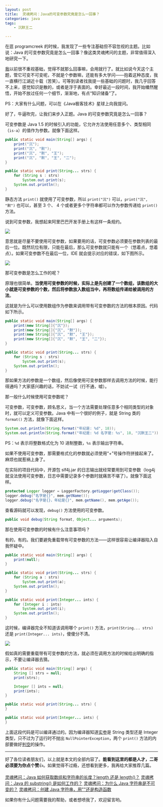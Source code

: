 ```yaml
---
layout: post
title:  灵魂拷问：Java的可变参数究竟是怎么一回事？
categories: java
tags:
	- 沉默王二

---
```


在逛 programcreek 的时候，我发现了一些专注基础但不容忽视的主题。比如说：Java 的可变参数究竟是怎么一回事？像这类灵魂拷问的主题，非常值得深入地研究一下。

<!--more-->

[我](https://mp.weixin.qq.com/s/feoOINGSyivBO8Z1gaQVOA)以前很不重视基础，觉得不就那么回事嘛，会用就行了。就比如说今天这个主题，管它可变不可变呢，不就是个参数嘛，还能有多大学问——抱着这种态度，我一直横行江湖近十载（苦笑）。可等到读者找我提一些基础的问题时，我几乎回答不上来，感觉知识是散的，或者是浮于表面的。幸好最近一段时间，我开始幡然醒悟，开始不放过任何一个细节，渐渐地，有点“知识储备”了。

PS：大家有什么问题，可以在《Java极客技术》星球上向我提问。

好了，牛逼吹完，让我们来步入正题。Java 的可变参数究竟是怎么一回事？

可变参数是 Java 1.5 的时候引入的功能，它允许方法使用任意多个、类型相同（`is-a`）的值作为参数。就像下面这样。

```java
public static void main(String[] args) {
    print("沉");
    print("沉", "默");
    print("沉", "默", "王");
    print("沉", "默", "王", "二");
}

public static void print(String... strs) {
    for (String s : strs)
        System.out.print(s);
    System.out.println();
}
```

静态方法 `print()` 就使用了可变参数，所以 `print("沉")` 可以，`print("沉", "默")` 也可以，甚至 3 个、 4 个或者更多个字符串都可以作为参数传递给 `print()` 方法。

说到可变参数，我想起来阿里巴巴开发手册上有这样一条规约。

![](http://www.itwanger.com/assets/images/2019/12/java-varargs-1.png)


意思就是尽量不要使用可变参数，如果要用的话，可变参数必须要在参数列表的最后一位。既然坑位有限，只能在最后，那么可变参数就只能有一个（悠着点，悠着点）。如果可变参数不在最后一位，IDE 就会提示对应的错误，如下图所示。

![](http://www.itwanger.com/assets/images/2019/12/java-varargs-2.png)



那可变参数是怎么工作的呢？

原理也很简单。**当使用可变参数的时候，实际上是先创建了一个数组，该数组的大小就是可变参数的个数，然后将参数放入数组当中，再将数组传递给被调用的方法**。

这就是为什么可以使用数组作为参数来调用带有可变参数的方法的根本原因。代码如下所示。

```java
public static void main(String[] args) {
    print(new String[]{"沉"});
    print(new String[]{"沉", "默"});
    print(new String[]{"沉", "默", "王"});
    print(new String[]{"沉", "默", "王", "二"});
}

public static void print(String... strs) {
    for (String s : strs)
        System.out.print(s);
    System.out.println();
}
```

那如果方法的参数是一个数组，然后像使用可变参数那样去调用方法的时候，能行得通吗？大家感兴趣的话，不妨试一试（行不通，嘘）。



那一般什么时候使用可变参数呢？

可变参数，可变参数，顾名思义，当一个方法需要处理任意多个相同类型的对象时，就可以定义可变参数。Java 中有一个很好的例子，就是 String 类的 `format()` 方法，就像下面这样。

```java
System.out.println(String.format("年纪是: %d", 18));
System.out.println(String.format("年纪是: %d 名字是: %s", 18, "沉默王二"));
```

PS：`%d` 表示将整数格式化为 10 进制整数，`%s` 表示输出字符串。

如果不使用可变参数，那需要格式化的参数就必须使用“+”号操作符拼接起来了。麻烦也就惹祸上身了。

在实际的项目代码中，开源包 slf4j.jar 的日志输出就经常要用到可变参数（log4j 就没法使用可变参数，日志中需要记录多个参数时就痛苦不堪了）。就像下面这样。

```java
protected Logger logger = LoggerFactory.getLogger(getClass());
logger.debug("名字是{}", mem.getName());
logger.debug("名字是{}，年纪是{}", mem.getName(), mem.getAge());
```

查看源码就可以发现，`debug()` 方法使用的可变参数。

```java
public void debug(String format, Object... arguments);
```

那在使用可变参数的时候有什么注意事项吗？

有的，有的。我们要避免重载带有可变参数的方法——这样很容易让编译器陷入自我怀疑中。

```java
public static void main(String[] args) {
    print(null);
}

public static void print(String... strs) {
    for (String a : strs)
        System.out.print(a);
    System.out.println();
}

public static void print(Integer... ints) {
    for (Integer i : ints)
        System.out.print(i);
    System.out.println();
}
```

这时候，编译器完全不知道该调用哪个 `print()` 方法，`print(String... strs)` 还是 `print(Integer... ints)`，傻傻分不清。

![](http://www.itwanger.com/assets/images/2019/12/java-varargs-3.png)

假如真的需要重载带有可变参数的方法，就必须在调用方法的时候给出明确的指示，不要让编译器去猜。

```java
public static void main(String[] args) {
    String [] strs = null;
    print(strs);

    Integer [] ints = null;
    print(ints);
}

public static void print(String... strs) {
}

public static void print(Integer... ints) {
}
```

上面这段代码是可以编译通过的。因为编译器知道[实参](http://www.itwanger.com/java/2019/11/26/java-yinyong-value.html)是 String 类型还是 Integer 类型，只不过为了运行时不抛出 `NullPointerException`，两个 `print()` 方法的内部要做好[判空](https://mp.weixin.qq.com/s/PBqR_uj6dd4xKEX8SUWIYQ)的操作。

------

好了各位读者朋友们，以上就是本文的全部内容了。**能看到这里的都是人才，二哥必须要为你点个赞**👍。如果觉得不过瘾，还想看到更多，我再给大家推荐几篇。

[灵魂拷问：Java 如何获取数组和字符串的长度？length 还是 length()？](http://www.itwanger.com/java/2019/12/08/java-array-string-length.html)
[灵魂拷问：Java 的 substring() 是如何工作的？](https://mp.weixin.qq.com/s/rLakWBPuWqYG8QT6ACetGQ)
[灵魂拷问：为什么 Java 字符串是不可变的？](https://mp.weixin.qq.com/s/CRQrm5zGpqWxYL_ztk-b2Q)
[灵魂拷问：创建 Java 字符串，用""还是构造函数](http://www.itwanger.com/java/2019/11/28/java-string-shuangyinhao-gouzaohanshu.html)



如果你有什么问题需要我的帮助，或者想喷我了，欢迎留言哟。